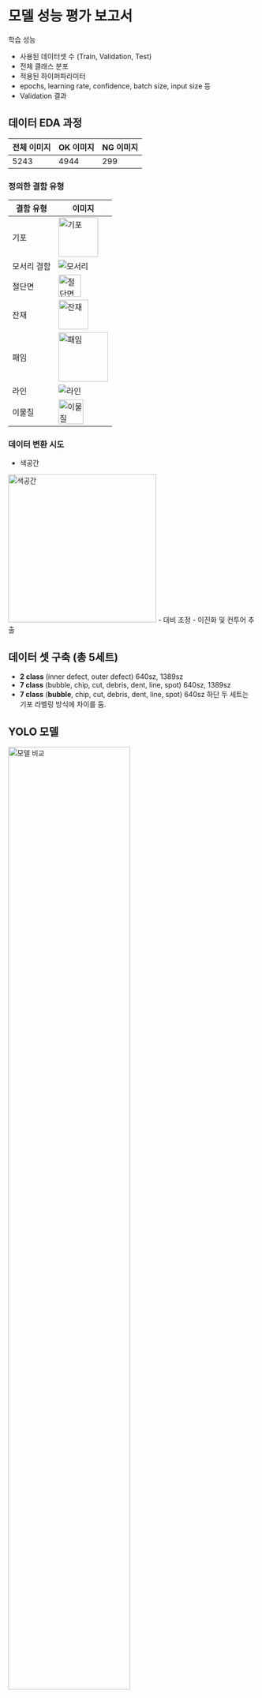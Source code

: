 # 모델 성능 평가 보고서

학습 성능
- 사용된 데이터셋 수 (Train, Validation, Test)
- 전체 클래스 분포
- 적용된 하이퍼파라미터
- epochs, learning rate, confidence, batch size, input size 등
- Validation 결과

## 데이터 EDA 과정

| 전체 이미지 | OK 이미지  | NG 이미지 |
|------------|-----------|-----------|
| 5243       | 4944      | 299       |

### 정의한 결함 유형
| 결함 유형   | 이미지 |
|-------------|--------|
| 기포        | <img src="https://github.com/user-attachments/assets/661b13f3-0cbe-4023-939c-8fb89225b43b" alt="기포" height="80"> |
| 모서리 결함 | <img src="https://github.com/user-attachments/assets/d4f7c8f4-3fa2-4b5f-aa95-485b066d5735" alt="모서리"> |
| 절단면      | <img src="https://github.com/user-attachments/assets/2674136b-52f3-4de5-a352-31d2f6f80b8a" alt="절단면" height="45"> |
| 잔재        | <img src="https://github.com/user-attachments/assets/6c1ba20e-06bf-494f-a2ea-dae48a1af635" alt="잔재" height="60"> |
| 패임        | <img src="https://github.com/user-attachments/assets/1ce6f101-5a89-4768-9d49-3406ecac183b" alt="패임" height="100"> |
| 라인        | <img src="https://github.com/user-attachments/assets/081d2158-4208-4929-a633-e767682b2cca" alt="라인"> |
| 이물질      | <img src="https://github.com/user-attachments/assets/e3988f18-a058-4c70-819c-e4bbb9222cf8" alt="이물질" height="50"> |

### 데이터 변환 시도
- 색공간
<img src="https://github.com/user-attachments/assets/ce75a673-a60b-4b86-9877-2745c26f1a6c" alt="색공간" height="300">
- 대비 조정
- 이진화 및 컨투어 추출

## 데이터 셋 구축 (총 5세트)
- **2 class** (inner defect, outer defect) 640sz, 1389sz
- **7 class** (bubble, chip, cut, debris, dent, line, spot) 640sz, 1389sz
- **7 class** (**bubble**, chip, cut, debris, dent, line, spot) 640sz
하단 두 세트는 기포 라벨링 방식에 차이를 둠. 


## YOLO 모델

<img src="https://raw.githubusercontent.com/ultralytics/assets/refs/heads/main/yolo/performance-comparison.png" alt="모델 비교" width="70%">

**Latency T4 TensorRT10 FP16 (ms/img)**: T4 GPU에서 TensorRT 10 및 FP16 최적화를 적용한 모델이 한 이미지를 처리하는 데 평균적으로 걸리는 ms를 의미합니다.<br>
**T4 TensorRT10**은 NVIDIA **Tesla T4 GPU**를 사용한 딥러닝 추론 최적화 환경입니다.<br>
**Tesla T4 GPU**를 사용하는 **AWS EC2** 인스턴스는 **g4dn 시리즈** 인스턴스입니다.<br>

**제한된 데이터셋 규모**와 **실시간 추론**의 필요성을 고려할 때, 모델의 계산 효율성과 성능 간 최적의 균형점을 찾는 것이 핵심 과제였습니다. 큰 모델은 작은 데이터셋에서 오히려 과적합 위험이 높고 일반화 성능이 떨어질 수 있어, 이러한 요구사항에 가장 적합한 모델로 YOLOv11s를 채택하였습니다. 이 모델은 경량 아키텍처를 통해 빠른 처리 속도와 제한된 데이터 환경에서도 안정적인 성능을 동시에 제공합니다.

## 용어 정리

**IoU(Intersection over Union)** : 두 영역의 겹치는 영역을 두 영역의 합으로 나눈 값<br>
<img src="https://velog.velcdn.com/images%2Failab%2Fpost%2F09ce7d70-b35e-4b5d-bc3a-9367be990c99%2Fimage.png" alt="IoU" height="300">

---
**Recall(재현율)** : 실제 정답값 True 중 True라고 예측한 비율<br>
<img src="https://img1.daumcdn.net/thumb/R1280x0/?scode=mtistory2&fname=https%3A%2F%2Fblog.kakaocdn.net%2Fdn%2FcXkk52%2FbtrhA2AnprS%2Fq2Z7HPTQ3hLklC0YpBTio0%2Fimg.png" alt="Recall" height="80">

---
**Precision(정밀도)** : True라고 예측한 것 중 실제 True인 비율<br>
<img src="https://img1.daumcdn.net/thumb/R1280x0/?scode=mtistory2&fname=https%3A%2F%2Fblog.kakaocdn.net%2Fdn%2FeOLCCS%2Fbtrhy2uohzQ%2FMnWjo9wSCidNHaL3kM4ik0%2Fimg.png" alt="Precision" height="80">

---
**P-R Curve(Precision-Recall Curve)** : Recall과 Precision을 x축과 y축으로 하여 분류기의 양성 클래스 성능을 분석하는 시각화 도구입니다. TP, FP, FN 메트릭을 기반으로 계산되며, 임계값 변화에 따른 두 지표의 트레이드오프 관계를 보여줍니다. TN에 의존하지 않아 불균형 데이터셋 평가에 적합하며, 곡선이 왼쪽 위 모서리(1,1)에 가까울수록 우수한 성능을 의미합니다. 곡선 아래 면적(AUC)으로 전반적 성능을 단일 값으로 평가할 수 있어 정확도보다 신뢰성 있는 평가가 가능합니다.

---
**AP(Average Precision)** : Precision-Recall Curve 아래 면적을 계산하여 모델의 전반적인 성능을 0에서 1 사이의 단일 값으로 요약하는 지표<br>

---
**mAP(mean Average Precision)** : AP를 계산한 후 그 평균을 내는 것으로, 모델이 얼마나 다양한 클래스를 정확하게 탐지하는지를 종합적으로 보여주는 지표

---
**NMS(Non-Maximum Suppression)** : 객체 탐지(Object Detection) 알고리즘에서 중복된 경계 상자(Bounding Box)를 제거하고 가장 적합한 경계 상자를 선택하는 후처리 기법
```
주요 작동 원리: 
- 모든 경계 상자를 confidence score 기준으로 정렬합니다.
- 가장 높은 confidence score를 가진 상자를 선택합니다.
- 선택된 상자와 IoU(Intersection over Union)가 특정 임계값 이상인 다른 상자들을 제거합니다.
- 남은 상자들 중 다음으로 높은 confidence score를 가진 상자를 선택하고 과정을 반복합니다.
```

## 성능 지표
### mAP
mAP는 재현율(Recall)과 정밀도(Precision)의 균형을 종합적으로 평가하는 지표입니다. 단순히 한 가지 메트릭에 의존하지 않고, 모델이 얼마나 정확하게(Precision) 그리고 얼마나 빠짐없이(Recall) 객체를 탐지하는지를 동시에 고려합니다. 이를 통해 모델의 성능을 보다 균형 잡히고 신뢰성 있게 측정할 수 있어, 이 지표를 선택하였습니다.

    mAP@50: IoU 0.5 이상일 때의 정확도
    mAP@75: IoU 0.75 이상일 때의 정확도
    mAP@50:95: IoU 0.5에서 0.95까지 0.05 단위로 평균낸 정확도

**mAP@50와 mAP@50:95**를 최우선으로 고려했습니다.
결함의 정확한 위치보다 **존재 여부가 더 중요**하기 때문입니다.

## 학습 결과 분석

### 0. YOLO의 자동 최적화 모드('optimizer=auto') 사용

YOLO의 자동 최적화 모드를 사용해서 데이터셋과 모델 구조에 최적화된 옵티마이저를 선택하도록 하였습니다. 이를 통해 학습률, momentum, 레이어별 weight decay를 자동으로 결정되게 하여 수동 설정 대비 더욱 안정적인 학습이 진행되도록 하였습니다.

### 1. 이미지 크기에 따른 비교 | 640, 원본(1389)

| **2class yolov11s 50epoch img1389** | **2class yolov11s 50epoch img640** |
|-------------------------------|---------------------------------|
|  <img src="https://github.com/user-attachments/assets/45a5cb8f-dd1c-40da-a0f6-c4024a11bbea" alt="2class yolov11s 50epoch img1389" height="300"> | <img src="https://github.com/user-attachments/assets/0c7eaa96-f87e-440b-b731-9adaf5d3b0c7" alt="2class yolov11s 50epoch img640" height="300">  |

> **640**으로 정규화된 이미지로 학습한 결과가 원본 이미지로 학습한 것보다 높은 mAP 값을 갖는 것을 확인하였습니다.

### 2. 클래스 분류 방식에 따른 비교 | 2class, 7class

| **2class yolov11s 50epoch** | **7class yolov11s 50epoch** |
|-------------------------------|---------------------------------|
|  <img src="https://github.com/AI-CV-Tofu/Data-Model/blob/main/seohyeon/yolov11s/2class_6403/PR_curve.png?raw=true" alt="2class" height="300"> | <img src="https://github.com/AI-CV-Tofu/Data-Model/blob/main/minkyoung/yolov11s/7class_640/PR_curve.png?raw=true" alt="7class" height="300">  |

> **7class**로 분류된 라벨로 학습한 결과가 2class로 분류된 라벨로 학습한 것보다 높은 mAP 값을 갖는 것을 확인하였습니다.

### 3. 기포 라벨링 방식에 따른 비교 | 전반적인 분포, 각각의 기포

| **Overall distribution labeling** | **Individual bubble labeling** |
|-------------------------------|---------------------------------|
|  <img src="https://github.com/AI-CV-Tofu/Data-Model/blob/main/minkyoung/yolov11s/7class_640/PR_curve.png?raw=true" alt="Overall distribution labeling" height="300"> | <img src="https://github.com/user-attachments/assets/504a11e0-c75f-4017-94f9-36b388fcc600" alt="Individual bubble labeling" height="300">  |

> **각각의 기포**에 대한 어노테이션으로 학습한 결과가 전반적인 기포에 대한 어노테이션을 학습한 것보다 높은 mAP 값을 갖는 것을 확인하였습니다.

### 4. 대비 조정 | 원본, CLAHE 2.0,  CLAHE 4.0

![image](https://github.com/user-attachments/assets/f9a09d5d-cbf1-4ae3-a533-6a8be80b9d9c)

| original_map_results                                                       | CLAHE2.0_map_results                                                       | CLAHE4.0_map_results                                                       |
|---------------------------------------------------------------------------|---------------------------------------------------------------------------|---------------------------------------------------------------------------|
| ![original_map_results](https://github.com/user-attachments/assets/cddcd2a9-dfd1-46de-8314-c9253773561c) | ![CLAHE2 0_map_results](https://github.com/user-attachments/assets/b271fc00-b580-4e09-b470-01b645c77651) | ![CLAHE4 0_map_results](https://github.com/user-attachments/assets/f47a2d7a-df79-4991-8a29-084a8661b6be) |

| PR_curve_original                                                       | PR_curve_CLAHE2.0                                                       | PR_curve_CLAHE4.0                                                       |
|-------------------------------------------------------------------------|-----------------------------------------------------------------------|-----------------------------------------------------------------------|
| ![PR_curve original](https://github.com/user-attachments/assets/812dad59-6315-4f70-b5b9-b689a85320d3) | ![PR_curve_clahe1](https://github.com/user-attachments/assets/c91f7cac-fb38-4d46-b215-b0c7d04bc08b) | ![PR_curve_clahe2](https://github.com/user-attachments/assets/3ca019ec-a041-48ee-8a43-d188e6a6b1a6) |

분석 결과, CLAHE 2.0과 4.0은 mAP@50에서 각각 0.65, 0.61로 original의 0.60보다 약간 높은 성능을 보였으나, 클래스별 성능의 표준편차(original: 0.284, CLAHE 2.0: 0.292, CLAHE 4.0: 0.293)를 고려할 때 original이 더 균형 잡힌 성능을 보여주었습니다. CLAHE의 대비 강조는 일부 클래스에서는 성능을 향상시키지만 다른 클래스에서는 노이즈로 인한 성능 저하를 초래하기에, 학습에 대비 조정을 하지 않은 original 이미지를 사용하기로 결정했습니다.
```
성능 균형 분석:
Original: 표준편차 0.284 (가장 낮음)
CLAHE2.0: 표준편차 0.292
CLAHE4.0: 표준편차 0.293 (가장 높음)
```

### 5. 7class, Individual bubble labeling, image size 640 에서 최적의 파라미터 탐색 | epochs와 batch

7개 클래스에 대한 개별 기포 라벨링과 640 크기의 이미지를 사용한 실험에서는 최적의 파라미터를 찾기 위해 batch size(8, 16, 32)와 epochs(40, 50, 60, 70, 80)를 다양하게 조정하여 총 15가지 조건에서 실험을 수행했습니다. 각 조건별로 mAP(mean Average Precision) 값을 측정하여 모델의 성능을 평가했으며, 이를 통해 결함 검출에 가장 효과적인 학습 파라미터 조합을 도출했습니다.

**실험 결과, batch size 32와 epoch 40에서 가장 우수한 성능을 보였습니다.**

이 조합에서 mAP@50은 0.74, mAP@75는 0.17, mAP@50:95는 0.35를 기록했습니다. 특히 더 큰 batch size(32)가 일관되게 더 나은 성능을 보였으며, 더 많은 epoch 수가 반드시 성능 향상으로 이어지지는 않았습니다. 결함 탐지에서 중요한 지표인 mAP@50이 최고값을 기록했고, 전체 범위 평균인 mAP@50:95도 가장 높아 안정적인 성능을 보장하는 것으로 판단했습니다.


| Batch Size \ Epoch | 40  | 50  | 60  | 70  | 80  |
|--------------------|-----|-----|-----|-----|-----|
| 8                  |  <img src="https://github.com/AI-CV-Tofu/Data-Model/blob/main/minkyoung/yolov11s_batch_and_epoch/V3_640_batch8_epochs40/PR_curve.png?raw=true" alt="40">   |  <img src="https://github.com/AI-CV-Tofu/Data-Model/blob/main/minkyoung/yolov11s_batch_and_epoch/V3_640_batch8_epochs50/PR_curve.png?raw=true" alt="50">   |  <img src="https://github.com/AI-CV-Tofu/Data-Model/blob/main/minkyoung/yolov11s_batch_and_epoch/V3_640_batch8_epochs60/PR_curve.png?raw=true" alt="60">   |  <img src="https://github.com/AI-CV-Tofu/Data-Model/blob/main/minkyoung/yolov11s_batch_and_epoch/V3_640_batch8_epochs70/PR_curve.png?raw=true" alt="70">   |  <img src="https://github.com/AI-CV-Tofu/Data-Model/blob/main/minkyoung/yolov11s_batch_and_epoch/V3_640_batch8_epochs80/PR_curve.png?raw=true" alt="80">   |
| 16                 |  <img src="https://github.com/AI-CV-Tofu/Data-Model/blob/main/minkyoung/yolov11s_batch_and_epoch/V3_640_batch16_epochs40/PR_curve.png?raw=true" alt="40">   |  <img src="https://github.com/AI-CV-Tofu/Data-Model/blob/main/minkyoung/yolov11s_batch_and_epoch/V3_640_batch16_epochs50/PR_curve.png?raw=true" alt="50">   |  <img src="https://github.com/AI-CV-Tofu/Data-Model/blob/main/minkyoung/yolov11s_batch_and_epoch/V3_640_batch16_epochs60/PR_curve.png?raw=true" alt="60">   |  <img src="https://github.com/AI-CV-Tofu/Data-Model/blob/main/minkyoung/yolov11s_batch_and_epoch/V3_640_batch16_epochs70/PR_curve.png?raw=true" alt="70">   |  <img src="https://github.com/AI-CV-Tofu/Data-Model/blob/main/minkyoung/yolov11s_batch_and_epoch/V3_640_batch32_epochs80/PR_curve.png?raw=true" alt="80">   |
| 32                 |  <img src="https://github.com/AI-CV-Tofu/Data-Model/blob/main/minkyoung/yolov11s_batch_and_epoch/V3_640_batch32_epochs40/PR_curve.png?raw=true" alt="40">   |  <img src="https://github.com/AI-CV-Tofu/Data-Model/blob/main/minkyoung/yolov11s_batch_and_epoch/V3_640_batch32_epochs50/PR_curve.png?raw=true" alt="50">   |  <img src="https://github.com/AI-CV-Tofu/Data-Model/blob/main/minkyoung/yolov11s_batch_and_epoch/V3_640_batch32_epochs60/PR_curve.png?raw=true" alt="60">   |  <img src="https://github.com/AI-CV-Tofu/Data-Model/blob/main/minkyoung/yolov11s_batch_and_epoch/V3_640_batch32_epochs70/PR_curve.png?raw=true" alt="70">   |  <img src="https://github.com/AI-CV-Tofu/Data-Model/blob/main/minkyoung/yolov11s_batch_and_epoch/V3_640_batch32_epochs80/PR_curve.png?raw=true" alt="80">   |


<img src="https://github.com/user-attachments/assets/1cb5b1f7-7301-4cdf-a801-fcd9263d5f92" alt="batch&epochs">
